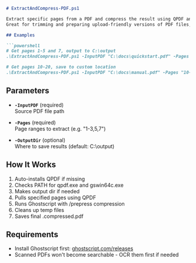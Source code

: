 
```markdown
# ExtractAndCompress-PDF.ps1

Extract specific pages from a PDF and compress the result using QPDF and Ghostscript.  
Great for trimming and preparing upload-friendly versions of PDF files, such as documentations (PDF) to use with AI, feeding it upto date fresh docs.

## Examples

```powershell
# Get pages 1-5 and 7, output to C:\output
.\ExtractAndCompress-PDF.ps1 -InputPDF "C:\docs\quickstart.pdf" -Pages "1-5,7"

# Get pages 10-20, save to custom location
.\ExtractAndCompress-PDF.ps1 -InputPDF "C:\docs\manual.pdf" -Pages "10-20" -OutputDir "D:\pdfs"
```

## Parameters

- **`-InputPDF`** (required)  
  Source PDF file path

- **`-Pages`** (required)  
  Page ranges to extract (e.g. "1-3,5,7")

- **`-OutputDir`** (optional)  
  Where to save results (default: C:\output)

## How It Works

1. Auto-installs QPDF if missing
2. Checks PATH for qpdf.exe and gswin64c.exe
3. Makes output dir if needed
4. Pulls specified pages using QPDF
5. Runs Ghostscript with /prepress compression
6. Cleans up temp files
7. Saves final <filename>.compressed.pdf

## Requirements

- Install Ghostscript first: [ghostscript.com/releases](https://www.ghostscript.com/releases/)
- Scanned PDFs won't become searchable - OCR them first if needed
```